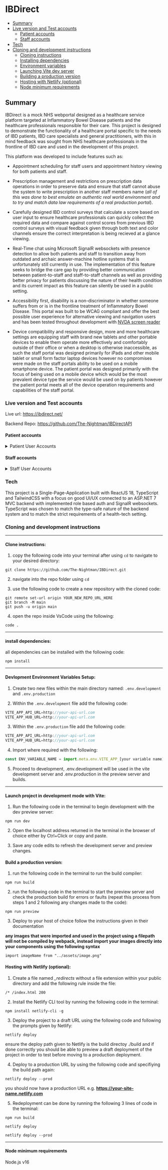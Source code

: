 # IBDirect

- [Summary](#summary)
- [Live version and Test accounts](#live-version-and-test-accounts)
   - [Patient accounts](#live-version-and-test-accounts)
   - [Staff accounts](#live-version-and-test-accounts)
- [Tech](#tech)
- [Cloning and development instructions](#cloning-and-development-instructions)
   - [Cloning instructions](#clone-instructions)
   - [Installing dependencies](#install-dependencies)
   - [Environment variables](#devlopment-environment-variables-setup)
   - [Launching Vite dev server](#launch-project-in-development-mode-with-vite)
   - [Building a production version](#build-a-production-version)
   - [Hosting with Netlify (optional)](#hosting-with-netlify)
   - [Node minimum requirements](#node-minimum-requirements)


## Summary

IBDirect is a mock NHS webportal designed as a healthcare service platform targeted at Inflammatory Bowel Disease patients and the healthcare professionals responsible for their care. This project is designed to demonstrate the functionality of a healthcare portal specific to the needs of IBD patients, IBD care specialists and general practitioners, with this in mind feedback was sought from NHS healthcare professionals in the frontline of IBD care and used in the development of this project.

This platform was developed to include features such as:

- Appointment scheduling for staff users and appointment history viewing for both patients and staff.

- Prescription management and restrictions on prescription data operations in order to preserve data and ensure that staff cannot abuse the system to write prescription in another staff members name (_all of this was done to best emulate an authentic real world environment and to try and match data law requirements of a real production portal_).

- Carefully designed IBD control surveys that calculate a score based on user input to ensure healthcare professionals can quickly collect the required data and compare against control scores from previous IBD control surveys with visual feedback given through both text and color channels ensure the correct interpretation is being recieved at a glance viewing.

- Real-Time chat using Microsoft SignalR websockets with presence detection to allow both patients and staff to transition away from outdated and archaic answer-machine hotline systems that is unfortunately still currently in use. The implementation of this feature seeks to bridge the care gap by providing better communication between patient-to-staff and staff-to-staff channels as well as providing better privacy for patients discussing the nature of their health condition and its current impact as this feature can silently be used in a public setting.

- Accessibility first, disability is a non-discriminator in whether someone suffers from or is in the frontline treatment of Inflammatory Bowel Disease. This portal was built to be WCAG compliant and offer the best possible user experience for alternative viewing and navigation users and has been tested throughout development with [NVDA screen reader](https://www.nvaccess.org/)

- Device compatibility and responsive design, more and more healthcare settings are equipping staff with brand new tablets and other portable devices to enable them operate more effectively and comfortably outside of their office or when a desktop is otherwise inaccessible, as such the staff portal was designed primarily for iPads and other mobile tablet or small form factor laptop devices however no compromises were made on the staff portals ability to be used on a mobile smartphone device. The patient portal was designed primarily with the focus of being used on a mobile device which would be the most prevalent device type the service would be used on by patients however the patient portal meets all of the device operation requirements and capabilities of the staff portal.

### Live version and Test accounts

Live url: https://ibdirect.net/

Backend Repo: https://github.com/The-Nightman/IBDirectAPI

#### Patient accounts

<details>
<summary>Patient User Accounts</summary>

| Username     | Date Of Birth DD/MM/YYYY | Password | Patient Name          | Diagnosis |
| ------------ | ------------------------ | -------- | --------------------- | --------- |
| DMcCrae      | 30/11/2014               | Password | Dorothea McCrae       | CD        |
| XChristensen | 06/07/1995               | Password | Xavier Christensen    | CD        |
| BVentom      | 11/06/1989               | Password | Ben Ventom            | MC        |
| AYeldon      | 02/03/1961               | Password | Arlana Yeldon         | UC        |
| SRyton       | 20/05/2001               | Password | Sibel Ryton           | IBDU      |
| DHagan       | 06/12/1990               | Password | Donal Hagan           | UC        |
| AHaily       | 18/03/1968               | Password | Aldo Haily            | UC        |
| LLinsay      | 22/08/1997               | Password | Leoine Linsay         | CD        |
| ABashar      | 21/08/1993               | Password | Ahmad Bashar          | UC        |
| FMitroshinov | 10/03/1974               | Password | Forrester Mitroshinov | MC        |
| TRankin      | 28/05/1980               | Password | Trisha Rankin         | MC        |
| CRajput      | 05/01/1969               | Password | Chahna Rajput         | IBDU      |
| KWaye        | 11/07/1971               | Password | Kayle Waye            | CD        |
| HAbdullah    | 13/01/1996               | Password | Hamza Abdullah        | CD        |
| CGaythwaite  | 14/03/1967               | Password | Camilla Gaythwaite    | UC        |
| BThurgood    | 28/06/1957               | Password | Barnie Thurgood       | UC        |
| GBurleton    | 27/11/2011               | Password | Gram Burleton         | UC        |
| GKimble      | 02/11/1984               | Password | Georgia Kimble        | CD        |
| KDevrick     | 02/03/2004               | Password | Kevin Devrick         | CD        |
| KOyley       | 22/03/1975               | Password | Kristan Oyley         | CD        |
| FRuddin      | 08/11/1986               | Password | Farr Ruddin           | CD        |
| NMatthias    | 20/12/1992               | Password | Nataline Matthias     | CD        |
| APratty      | 26/08/1992               | Password | Alex Pratty           | CD        |
| EHollingby   | 20/11/1989               | Password | Eric Hollingby        | UC        |
| BBraycotton  | 31/03/1965               | Password | Bonnie Braycotton     | MC        |
| CRudiger     | 20/12/1987               | Password | Conway Rudiger        | UC        |
| CVerner      | 20/11/1991               | Password | Conrad Verner         | CD        |
| IWesson      | 03/04/1997               | Password | Israel Wesson         | IBDU      |
| JPark        | 06/02/2000               | Password | Ji-eun Park           | UC        |
| FGrigsby     | 27/05/1977               | Password | Forest Grigsby        | MC        |
| EDadge       | 28/09/1977               | Password | Elissa Dadge          | CD        |
| BRogier      | 31/03/1991               | Password | Barrie Rogier         | CD        |
| ABrittian    | 14/10/1976               | Password | Anson Brittian        | UC        |
| NApperley    | 13/08/1992               | Password | Niki Apperley         | IBDU      |
| HWinson      | 06/07/1980               | Password | Hagan Winson          | CD        |
| WMeagh       | 28/02/2000               | Password | Walton Meagh          | CD        |
| KBlanckley   | 13/06/1995               | Password | Kelwin Blanckley      | MC        |
| HBiggs       | 26/02/1954               | Password | Hortense Biggs        | UC        |
| MHaddick     | 10/03/1960               | Password | Maurits Haddick       | UC        |
| JAndress     | 15/05/1964               | Password | Janos Andress         | UC        |
| SDimitriev   | 02/10/1975               | Password | Sharity Dimitriev     | UC        |
| JPaule       | 11/08/2000               | Password | Jordon Paule          | CD        |
| CKelling     | 29/07/1995               | Password | Cristian Kelling      | UC        |
| VCurtis      | 27/02/1989               | Password | Vidovik Curtis        | CD        |
| ADepper      | 19/11/1956               | Password | Art Depper            | UC        |
| TIvanenkov   | 15/04/2000               | Password | Toiboid Ivanenkov     | CD        |
| JGallatly    | 12/08/1991               | Password | Julie Gallatly        | CD        |
| CPaike       | 24/02/1975               | Password | Clementina Paike      | CD        |
| GBelin       | 13/10/1953               | Password | Garwin Belin          | UC        |
| JStraker     | 19/10/1986               | Password | Jeremias Straker      | CD        |

</details>

#### Staff accounts

<details>
<summary>Staff User Accounts</summary>

| Username      | Password | Staff Name         | Staff Role           |
| ------------- | -------- | ------------------ | -------------------- |
| 223BSingh161  | Password | Birindar Singh     | Consultant           |
| 223IRajput179 | Password | Isha Rajput        | Consultant           |
| 223THolt323   | Password | Tim Holt           | Consultant           |
| 223SBarton233 | Password | Sarah Barton       | Nurse                |
| 223KBrand924  | Password | Kathy Brand        | Nurse                |
| 223SBishop269 | Password | Samuel Bishop      | Nurse                |
| 223SBurkst191 | Password | Samantha Burkstein | Stoma Nurse          |
| 223RWard603   | Password | Rebecca Ward       | Stoma Nurse          |
| 223AChukwu797 | Password | Adenike Chukwu     | Stoma Nurse          |
| 223OAdakun327 | Password | Oladele Adakunle   | General Practitioner |
| 223AJackso388 | Password | Adam Jackson       | General Practitioner |
| 223AYousse751 | Password | Andrea Youssef     | General Practitioner |

</details>

### Tech

This project is a Single-Page-Application built with ReactJS 18, TypeScript and TailwindCSS with a focus on good UI/UX connected to an ASP.NET 7 MVC backend with implemented role based auth and SignalR websockets. TypeScript was chosen to match the type-safe nature of the backend system and to match the strict requirements of a health-tech setting.

### Cloning and development instructions
---
#### Clone instructions:

1. copy the following code into your terminal after using `cd` to navigate to your desired directory:

```
git clone https://github.com/The-Nightman/IBDirect.git
```

2. navigate into the repo folder using `cd`

3. use the following code to create a new repository with the cloned code:
```
git remote set-url origin YOUR_NEW_REPO_URL_HERE
git branch -M main
git push -u origin main
```

4. open the repo inside VsCode using the following: 
```
code .
```
---
#### install dependencies:

all dependencies can be installed with the following code:
```
npm install
```
---
#### Devlopment Environment Variables Setup:

1. Create two new files within the main directory named: `.env.development` and `.env.production`

2. Within the `.env.development` file add the following code:
```javascript
VITE_APP_API_URL=http://your-api-url.com
VITE_APP_HUB_URL=http://your-api-url.com
```
3. Within the `.env.production` file add the following code:
```javascript
VITE_APP_API_URL=http://your-api-url.com
VITE_APP_HUB_URL=http://your-api-url.com
```
4. Import where required with the following:

```javascript
const ENV_VARIABLE_NAME = import.meta.env.VITE_APP_[your variable name];
```
5. Proceed to development, .env.development will be used in the vite development server and .env.production in the preview server and builds.
---
#### Launch project in development mode with Vite:

1. Run the following code in the terminal to begin development with the dev preview server:
```
npm run dev
```
2. Open the localhost address returned in the terminal in the browser of choice either by Ctrl+Click or copy and paste.

3. Save any code edits to refresh the development server and preview changes.

#### Build a production version:

1. run the following code in the terminal to run the build compiler: 
```
npm run build
```
2. run the following code in the terminal to start the preview server and check the production build for errors or faults (repeat this process from steps 1 and 2 following any changes made to the code):
```
npm run preview
```

3. Deploy to your host of choice follow the instructions given in their documentation

**any images that were imported and used in the project using a filepath will not be compiled by webpack, instead import your images directly into your components using the following syntax**

```
import imageName from "../assets/image.png"
```

#### Hosting with Netlify (optional):

1. Create a file named *_redirects* without a file extension within your public directory and add the following rule inside the file:  
```
/* /index.html 200
```

2. Install the Netlify CLI tool by running the following code in the terminal:
```
npm install netlify-cli -g
```

3. Deploy the project to a draft URL using the following code and following the prompts given by Netlify:
```
netlify deploy
```
ensure the deploy path given to Netlify is the build directoy ./build and if done correctly you should be able to preview a draft deployment of the project in order to test before moving to a production deployment.

4. Deploy to a production URL by using the following code and specifiying the build path again:
```
netlify deploy --prod
```
you should now have a production URL e.g. **https://your-site-name.netlify.com**

5. Redeployment can be done by running the following 3 lines of code in the terminal:

```
npm run build
```
```
netlify deploy
```
```
netlify deploy --prod
```

---


#### Node minimum requirements

Node.js v16
